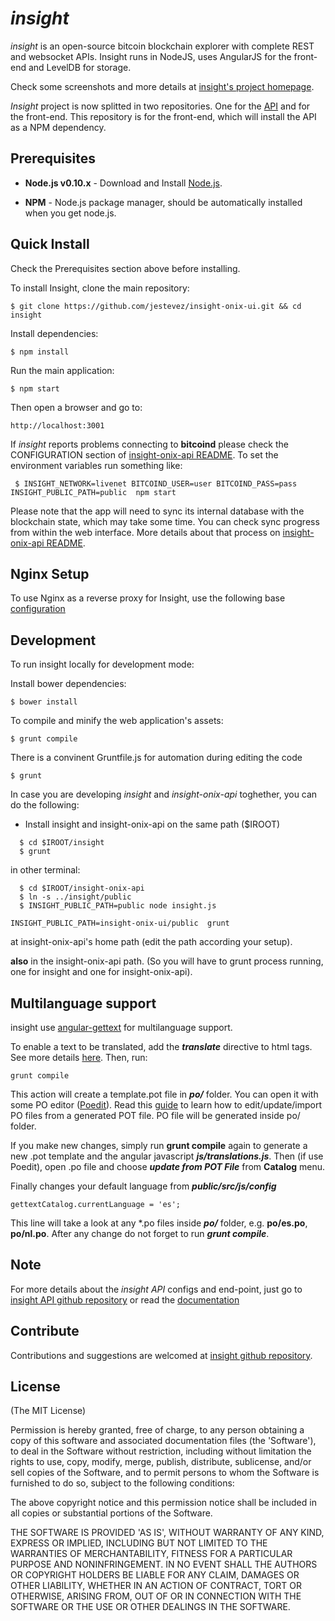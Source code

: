# *insight*

*insight* is an open-source bitcoin blockchain explorer with complete REST
and websocket APIs. Insight runs in NodeJS, uses AngularJS for the
front-end and LevelDB for storage.

Check some screenshots and more details at [insight's project homepage](http://insight.is/).

*Insight* project is now splitted in two repositories. One for the [API](https://github.com/jestevez/insight-onix-api) and for the front-end. This repository is for the front-end, which will install the API as a NPM dependency.

## Prerequisites

* **Node.js v0.10.x** - Download and Install [Node.js](http://www.nodejs.org/download/).

* **NPM** - Node.js package manager, should be automatically installed when you get node.js.

## Quick Install
  Check the Prerequisites section above before installing.

  To install Insight, clone the main repository:

    $ git clone https://github.com/jestevez/insight-onix-ui.git && cd insight

  Install dependencies:

    $ npm install
    
  Run the main application:

    $ npm start
    
  Then open a browser and go to:

    http://localhost:3001

  If *insight* reports problems connecting to **bitcoind** please check the CONFIGURATION section of 
  [insight-onix-api README](https://github.com/jestevez/insight-onix-api/blob/insight-onix-api/README.md). To set the 
  environment variables run something like:
  
     $ INSIGHT_NETWORK=livenet BITCOIND_USER=user BITCOIND_PASS=pass INSIGHT_PUBLIC_PATH=public  npm start


  Please note that the app will need to sync its internal database
  with the blockchain state, which may take some time. You can check
  sync progress from within the web interface. More details about that process
  on [insight-onix-api README](https://github.com/jestevez/insight-onix-api/blob/insight-onix-api/README.md). 
  
  
## Nginx Setup

To use Nginx as a reverse proxy for Insight, use the following base [configuration](https://gist.github.com/matiu/bdd5e55ff0ad90b54261)


## Development

To run insight locally for development mode:

Install bower dependencies:

```
$ bower install
```

To compile and minify the web application's assets:

```
$ grunt compile
```

There is a convinent Gruntfile.js for automation during editing the code

```
$ grunt
```


In case you are developing *insight* and *insight-onix-api* toghether, you can do the following:

* Install insight and insight-onix-api on the same path ($IROOT)

```
  $ cd $IROOT/insight
  $ grunt
```

in other terminal:

```
  $ cd $IROOT/insight-onix-api 
  $ ln -s ../insight/public
  $ INSIGHT_PUBLIC_PATH=public node insight.js 
```


``` 
INSIGHT_PUBLIC_PATH=insight-onix-ui/public  grunt
```

at insight-onix-api's home path (edit the path according your setup).

**also** in the insight-onix-api path. (So you will have to grunt process running, one for insight and one for insight-onix-api).


## Multilanguage support

insight use [angular-gettext](http://angular-gettext.rocketeer.be) for
multilanguage support. 

To enable a text to be translated, add the ***translate*** directive to html tags. See more details [here](http://angular-gettext.rocketeer.be/dev-guide/annotate/). Then, run:

```
grunt compile
```

This action will create a template.pot file in ***po/*** folder. You can open
it with some PO editor ([Poedit](http://poedit.net)). Read this [guide](http://angular-gettext.rocketeer.be/dev-guide/translate/) to learn how to edit/update/import PO files from a generated POT file. PO file will be generated inside po/ folder.

If you make new changes, simply run **grunt compile** again to generate a new .pot template and the angular javascript ***js/translations.js***. Then (if use Poedit), open .po file and choose ***update from POT File*** from **Catalog** menu.

Finally changes your default language from ***public/src/js/config*** 

```
gettextCatalog.currentLanguage = 'es';
```

This line will take a look at any *.po files inside ***po/*** folder, e.g.
**po/es.po**, **po/nl.po**. After any change do not forget to run ***grunt
compile***.


## Note

For more details about the *insight API* configs and end-point, just go to [insight API github repository](https://github.com/jestevez/insight-onix-api) or read the [documentation](https://github.com/jestevez/insight-onix-api/blob/insight-onix-api/README.md)

## Contribute

Contributions and suggestions are welcomed at [insight github repository](https://github.com/jestevez/insight-onix-ui).


## License
(The MIT License)

Permission is hereby granted, free of charge, to any person obtaining
a copy of this software and associated documentation files (the
'Software'), to deal in the Software without restriction, including
without limitation the rights to use, copy, modify, merge, publish,
distribute, sublicense, and/or sell copies of the Software, and to
permit persons to whom the Software is furnished to do so, subject to
the following conditions:

The above copyright notice and this permission notice shall be
included in all copies or substantial portions of the Software.

THE SOFTWARE IS PROVIDED 'AS IS', WITHOUT WARRANTY OF ANY KIND,
EXPRESS OR IMPLIED, INCLUDING BUT NOT LIMITED TO THE WARRANTIES OF
MERCHANTABILITY, FITNESS FOR A PARTICULAR PURPOSE AND NONINFRINGEMENT.
IN NO EVENT SHALL THE AUTHORS OR COPYRIGHT HOLDERS BE LIABLE FOR ANY
CLAIM, DAMAGES OR OTHER LIABILITY, WHETHER IN AN ACTION OF CONTRACT,
TORT OR OTHERWISE, ARISING FROM, OUT OF OR IN CONNECTION WITH THE
SOFTWARE OR THE USE OR OTHER DEALINGS IN THE SOFTWARE.
